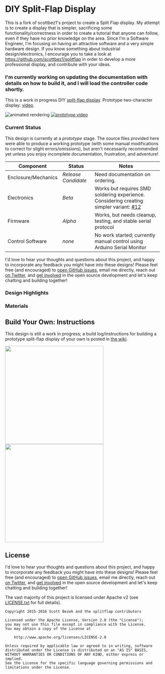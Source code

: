 # DIY Split-Flap Display

This is a fork of scottbez1's project to create a Split Flap display. 
My attempt is to create a display that is simpler, sacrificing some functionality/correctness in order to create a tutorial that anyone can follow, even if they have no prior knowledge on the area. 
Since I'm a Software Engineer, I'm focusing on having an attractive software and a very simple hardware design.
If you know something about industrial design/electronics, I encourage you to take a look at https://github.com/scottbez1/splitflap
in order to develop a more professional display, and contribute with your ideas.

### I'm currently working on updating the documentation with details on how to build it, and I will load the controller code shortly.

This is a work in progress DIY [split-flap display](https://en.wikipedia.org/wiki/Split-flap_display).
Prototype two-character display: [video](https://www.youtube.com/watch?v=bslkflVv-Hw).

![animated rendering](https://s3.amazonaws.com/splitflap-travis/latest/3d_animation.gif)
[![prototype video](renders/prototypeVideoThumbnail.jpg)](https://www.youtube.com/watch?v=bslkflVv-Hw)

### Current Status ###
This design is currently at a *prototype* stage. The source files provided here were able to produce a working prototype (with some manual modifications to correct for slight errors/omissions), but aren't necessarily recommended yet unless you enjoy incomplete documentation, frustration, and adventure!

| Component | Status | Notes |
| --- | --- | --- |
| Enclosure/Mechanics | *Release Candidate* | Need documentation on ordering. |
| Electronics | *Beta* | Works but requires SMD soldering experience. Considering creating simpler variant: [#12](https://github.com/scottbez1/splitflap/issues/12) |
| Firmware | *Alpha* | Works, but needs cleanup, testing, and stable serial protocol |
| Control Software | *none* | No work started; currently manual control using Arduino Serial Monitor |

I'd love to hear your thoughts and questions about this project, and happy to incorporate any feedback you might have into these designs! Please feel free (and encouraged) to [open GitHub issues](https://github.com/scottbez1/splitflap/issues/new), email me directly, reach out [on Twitter](https://twitter.com/scottbez1), and [get involved](https://github.com/scottbez1/splitflap/pulls) in the open source development and let's keep chatting and building together!

### Design Highlights ###

### Materials ###

## Build Your Own: Instructions ##
This design is still a work in progress; a build log/instructions for building a prototype split-flap display of your own is posted in [the wiki](https://github.com/scottbez1/splitflap/wiki).

<a href="https://github.com/scottbez1/splitflap/wiki">
<img height="320" src="https://github.com/scottbez1/splitflap/wiki/images/assembly/laserPieces.jpg"/>
<img height="320" src="https://github.com/scottbez1/splitflap/wiki/images/flaps/punchedCard.jpg"/>
</a>

## License ##
I'd love to hear your thoughts and questions about this project, and happy to incorporate any feedback you might have into these designs! Please feel free (and encouraged) to [open GitHub issues](https://github.com/scottbez1/splitflap/issues/new), email me directly, reach out [on Twitter](https://twitter.com/scottbez1), and [get involved](https://github.com/scottbez1/splitflap/pulls) in the open source development and let's keep chatting and building together!

The vast majority of this project is licensed under Apache v2 (see [LICENSE.txt](LICENSE.txt) for full details).

    Copyright 2015-2016 Scott Bezek and the splitflap contributors
    
    Licensed under the Apache License, Version 2.0 (the "License");
    you may not use this file except in compliance with the License.
    You may obtain a copy of the License at
    
        http://www.apache.org/licenses/LICENSE-2.0
    
    Unless required by applicable law or agreed to in writing, software
    distributed under the License is distributed on an "AS IS" BASIS,
    WITHOUT WARRANTIES OR CONDITIONS OF ANY KIND, either express or implied.
    See the License for the specific language governing permissions and
    limitations under the License.
